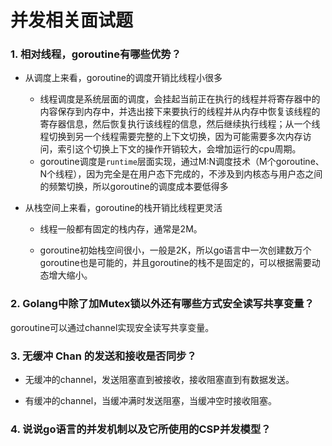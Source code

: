 # 并发相关面试题

### 1. 相对线程，goroutine有哪些优势？

- 从调度上来看，goroutine的调度开销比线程小很多
  
  - 线程调度是系统层面的调度，会挂起当前正在执行的线程并将寄存器中的内容保存到内存中，并选出接下来要执行的线程并从内存中恢复该线程的寄存器信息，然后恢复执行该线程的信息，然后继续执行线程；从一个线程切换到另一个线程需要完整的上下文切换，因为可能需要多次内存访问，索引这个切换上下文的操作开销较大，会增加运行的cpu周期。
  - goroutine调度是`runtime`层面实现，通过M:N调度技术（M个goroutine、N个线程），因为完全是在用户态下完成的，不涉及到内核态与用户态之间的频繁切换，所以goroutine的调度成本要低得多

- 从栈空间上来看，goroutine的栈开销比线程更灵活
  
  - 线程一般都有固定的栈内存，通常是2M。
  
  - goroutine初始栈空间很小，一般是2K，所以go语言中一次创建数万个goroutine也是可能的，并且goroutine的栈不是固定的，可以根据需要动态增大缩小。

### 2. Golang中除了加Mutex锁以外还有哪些⽅式安全读写共享变量？

goroutine可以通过channel实现安全读写共享变量。

### 3. ⽆缓冲 Chan 的发送和接收是否同步？

- 无缓冲的channel，发送阻塞直到被接收，接收阻塞直到有数据发送。

- 有缓冲的channel，当缓冲满时发送阻塞，当缓冲空时接收阻塞。

### 4. 说说go语⾔的并发机制以及它所使⽤的CSP并发模型？
